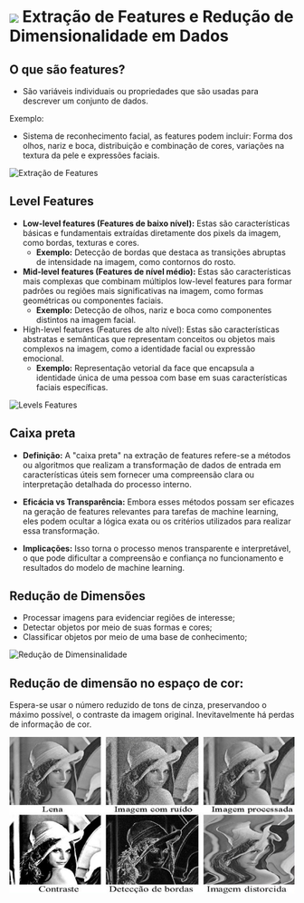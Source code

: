 <h1>
     <img align="center" width="60px" src="https://hermes.dio.me/courses/badge/dabc8205-4a91-473c-acbd-b310d8db3df2.png">
    <span>Extração de Features e Redução de Dimensionalidade em Dados</span>
</h1>

## O que são features?
- São variáveis individuais ou propriedades que são usadas para descrever um conjunto de dados.

Exemplo:

- Sistema de reconhecimento facial, as features podem incluir: Forma dos olhos, nariz e boca, distribuição e combinação de cores, variações na textura da pele e expressões faciais.

![Extração de Features](https://miro.medium.com/v2/resize:fit:1400/1*VhKv4_aZ4XzV2oJUqGhw8w.png)

## Level Features
- **Low-level features (Features de baixo nível):** Estas são características básicas e fundamentais extraídas diretamente dos pixels da imagem, como bordas, texturas e cores.
    - **Exemplo:** Detecção de bordas que destaca as transições abruptas de intensidade na imagem, como contornos do rosto.
- **Mid-level features (Features de nível médio):** Estas são características mais complexas que combinam múltiplos low-level features para formar padrões ou regiões mais significativas na imagem, como formas geométricas ou componentes faciais.
    - **Exemplo:** Detecção de olhos, nariz e boca como componentes distintos na imagem facial.
- High-level features (Features de alto nível): Estas são características abstratas e semânticas que representam conceitos ou objetos mais complexos na imagem, como a identidade facial ou expressão emocional.
    - **Exemplo:** Representação vetorial da face que encapsula a identidade única de uma pessoa com base em suas características faciais específicas.

![Levels Features](https://miro.medium.com/v2/resize:fit:1400/1*sMTkTlcX3WkY-7cTpeq1xQ.png)

## Caixa preta


- **Definição:** A "caixa preta" na extração de features refere-se a métodos ou algoritmos que realizam a transformação de dados de entrada em características úteis sem fornecer uma compreensão clara ou interpretação detalhada do processo interno.

- **Eficácia vs Transparência:** Embora esses métodos possam ser eficazes na geração de features relevantes para tarefas de machine learning, eles podem ocultar a lógica exata ou os critérios utilizados para realizar essa transformação.

- **Implicações:** Isso torna o processo menos transparente e interpretável, o que pode dificultar a compreensão e confiança no funcionamento e resultados do modelo de machine learning.

## Redução de Dimensões
- Processar imagens para evidenciar regiões de interesse;
- Detectar objetos por meio de suas formas e cores;
- Classificar objetos por meio de uma base de conhecimento;

![Redução de Dimensinalidade](https://miro.medium.com/v2/resize:fit:1358/1*U6qpyni3pS6Tu_I00zDDCQ.jpeg)

## Redução de dimensão no espaço de cor:
Espera-se usar o número reduzido de tons de cinza, preservandoo o máximo possível, o contraste da imagem original. Inevitavelmente há perdas de informação de cor. 

![Redução de Dimensionalidade](reduçãodimensionalidade.png)
